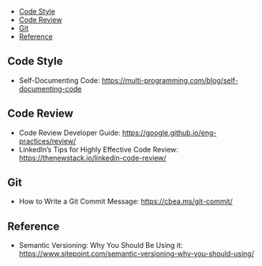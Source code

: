 
- [Code Style](#code-style)
- [Code Review](#code-review)
- [Git](#git)
- [Reference](#reference)


## Code Style
- Self-Documenting Code: https://multi-programming.com/blog/self-documenting-code


## Code Review
- Code Review Developer Guide: https://google.github.io/eng-practices/review/
- LinkedIn’s Tips for Highly Effective Code Review: https://thenewstack.io/linkedin-code-review/


## Git
- How to Write a Git Commit Message: https://cbea.ms/git-commit/


## Reference
- Semantic Versioning: Why You Should Be Using it: https://www.sitepoint.com/semantic-versioning-why-you-should-using/

